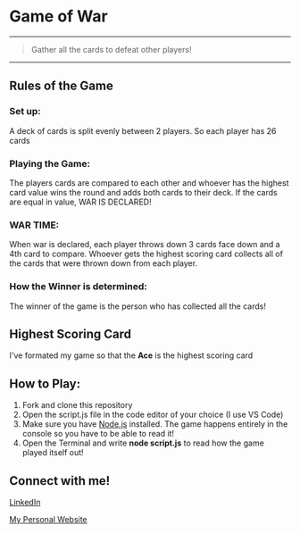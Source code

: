 <!-- Headings -->

# Game of War

---
<!-- Blockquote -->
> Gather all the cards to defeat other players!
---
## Rules of the Game
### Set up:
A deck of cards is split evenly between 2 players. So each player has 26 cards

### Playing the Game:
The players cards are compared to each other and whoever has the highest card value wins the round and adds both cards to their deck. If the cards are equal in value, WAR IS DECLARED!

### WAR TIME:
When war is declared, each player throws down 3 cards face down and a 4th card to compare. Whoever gets the highest scoring card collects all of the cards that were thrown down from each player.

### How the Winner is determined:
The winner of the game is the person who has collected all the cards!

## Highest Scoring Card
I've formated my game so that the **Ace** is the highest scoring card

## How to Play:
<!-- OL -->

1. Fork and clone this repository
1. Open the script.js file in the code editor of your choice (I use VS Code)
1. Make sure you have [Node.js](https://nodejs.org/en/) installed. The game happens entirely in the console so you have to be able to read it!
1. Open the Terminal and write **node script.js** to read how the game played itself out!

## Connect with me!
[LinkedIn](https://www.linkedin.com/in/chelsey-alphonso)

[My Personal Website](https://chelseyreann.github.io/)


